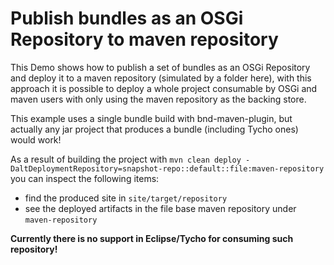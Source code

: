 # Publish bundles as an OSGi Repository to maven repository

This Demo shows how to publish a set of bundles as an OSGi Repository and deploy it to a maven repository (simulated by a folder here), 
with this approach it is possible to deploy a whole project consumable by OSGi and maven users with only using the maven repository as the backing store.

This example uses a single bundle build with bnd-maven-plugin, but actually any jar project that produces a bundle (including Tycho ones) would work!

As a result of building the project with `mvn clean deploy -DaltDeploymentRepository=snapshot-repo::default::file:maven-repository` you can inspect the following items:

- find the produced site in `site/target/repository`
- see the deployed artifacts in the file base maven repository under `maven-repository`

**Currently there is no support in Eclipse/Tycho for consuming such repository!**